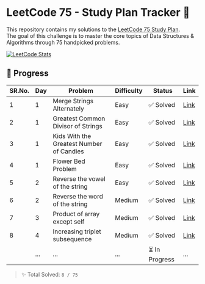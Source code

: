 # LeetCode 75 - Study Plan Tracker 🚀

This repository contains my solutions to the [LeetCode 75 Study Plan](https://leetcode.com/studyplan/leetcode-75/).  
The goal of this challenge is to master the core topics of Data Structures & Algorithms through 75 handpicked problems.

[![LeetCode Stats](https://leetcard.jacoblin.cool/kush_patel12?theme=dark&font=baloo&ext=contest)](https://leetcode.com/kush_patel12/)

## 🔢 Progress

| SR.No. | Day | Problem | Difficulty | Status | Link |
|-----|-----|---------|------------|--------|------|
| 1   | 1   | Merge Strings Alternately | Easy | ✅ Solved | [Link](https://leetcode.com/problems/merge-strings-alternately/) |
| 2   | 1   | 	Greatest Common Divisor of Strings | Easy | ✅ Solved | [Link]( https://leetcode.com/problems/greatest-common-divisor-of-strings/) |
| 3   | 1   | Kids With the Greatest Number of Candies | Easy | ✅ Solved | [Link]( https://leetcode.com/problems/kids-with-the-greatest-number-of-candies/) |
| 4   | 1   | Flower Bed Problem | Easy | ✅ Solved | [Link](https://leetcode.com/problems/can-place-flowers/) |
| 5   | 2   | Reverse the vowel of the string | Easy | ✅ Solved | [Link](https://leetcode.com/problems/reverse-vowels-of-a-string) |
| 6   | 2   | Reverse the word of the string | Medium | ✅ Solved | [Link](https://leetcode.com/problems/reverse-words-in-a-string/) |
| 7   | 3   | Product of array except self | Medium | ✅ Solved | [Link](https://leetcode.com/problems/product-of-array-except-self) |
| 8   | 4   | Increasing triplet subsequence | Medium | ✅ Solved | [Link](https://leetcode.com/problems/increasing-triplet-subsequence/) |
|     | ... | ... | ... | ⏳ In Progress | ... |

> ✨ Total Solved: `8 / 75`
